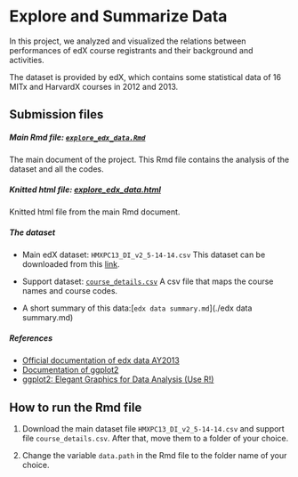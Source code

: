 # Explore and Summarize Data

In this project, we analyzed and visualized the relations between performances of edX course registrants and their background and activities.

The dataset is provided by edX, which contains some statistical data of 16 MITx and HarvardX courses in 2012 and 2013.

## Submission files

##### Main Rmd file: [```explore_edx_data.Rmd```](explore_edx_data.Rmd)
The main document of the project. This Rmd file contains the analysis of the dataset and all the codes.

##### Knitted html file: [explore_edx_data.html](explore_edx_data.html) 
Knitted html file from the main Rmd document.

##### The dataset
- Main edX dataset: ```HMXPC13_DI_v2_5-14-14.csv``` This dataset can be downloaded from this [link](https://dataverse.harvard.edu/dataset.xhtml?persistentId=doi:10.7910/DVN/26147).

- Support dataset: [```course_details.csv```](./course_details.csv) A csv file that maps the course names and course codes.

- A short summary of this data:[```edx data summary.md```](./edx data summary.md)

##### References
- [Official documentation of edx data AY2013](https://dataverse.harvard.edu/dataset.xhtml?persistentId=doi:10.7910/DVN/26147)
- [Documentation of ggplot2](http://docs.ggplot2.org/current/)
- [ggplot2: Elegant Graphics for Data Analysis (Use R!)](http://www.amazon.com/dp/0387981403/ref=cm_sw_su_dp?tag=ggplot2-20)


## How to run the Rmd file

1. Download the main dataset file ```HMXPC13_DI_v2_5-14-14.csv``` and support file ```course_details.csv```. After that, move them to a folder of your choice.

2. Change the variable ```data.path``` in the Rmd file to the folder name of your choice.